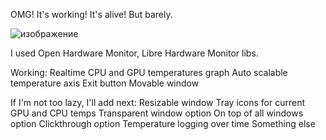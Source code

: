 OMG! It's working! It's alive! But barely.

![изображение](https://github.com/ilyas-ismagilov/My-SpeedFan/assets/71878248/18877f45-fb23-4cbb-b0ab-0e06c6e715dc)

I used Open Hardware Monitor, Libre Hardware Monitor libs.

Working:
  Realtime CPU and GPU temperatures graph
  Auto scalable temperature axis
  Exit button
  Movable window

If I'm not too lazy, I'll add next:
  Resizable window
  Tray icons for current GPU and CPU temps
  Transparent window option
  On top of all windows option
  Clickthrough option
  Temperature logging over time
  Something else
